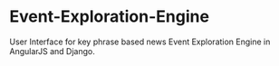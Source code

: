 # Event-Exploration-Engine
User Interface for key phrase based news Event Exploration Engine in AngularJS and Django.
